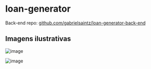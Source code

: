 # loan-generator

Back-end repo: <a href="https://github.com/gabrielsaintz/loan-generator-back-end">github.com/gabrielsaintz/loan-generator-back-end</a>

<h2>Imagens ilustrativas</h2>

![image](https://user-images.githubusercontent.com/104611842/193948105-7a8ed72e-0ae2-4af2-843d-c0c464c20183.png)

![image](https://user-images.githubusercontent.com/104611842/193948440-b59bd577-b733-49a0-ae33-d3c6b7d34885.png)


